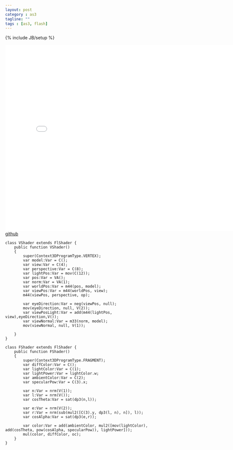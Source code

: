 ```yaml
---
layout: post
category : as3
tagline: ""
tags : [as3, flash]
---
```

{% include JB/setup %}


<div id="altContent" style="width:800px height:1500px">
<iframe src="/assets/native3d/flashshader" width="800" height="600" frameborder="no" border="0" marginwidth="0" marginheight="0" scrolling="no" allowtransparency="yes">
</iframe>
<a href='https://github.com/matrix3d/FlashShader/'>github</a>

    class VShader extends FlShader {
        public function VShader() 
        {
            super(Context3DProgramType.VERTEX);
            var model:Var = C();
            var view:Var = C(4);
            var perspective:Var = C(8);
            var lightPos:Var = mov(C(12));
            var pos:Var = VA();
            var norm:Var = VA(1);
            var worldPos:Var = m44(pos, model);
            var viewPos:Var = m44(worldPos, view);
            m44(viewPos, perspective, op);

            var eyeDirection:Var = neg(viewPos, null);
            mov(eyeDirection, null, V(2));
            var viewPosLight:Var = add(m44(lightPos, view),eyeDirection,V());
            var viewNormal:Var = m33(norm, model);
            mov(viewNormal, null, V(1));

        }
    }

    class FShader extends FlShader {
        public function FShader() 
        {
            super(Context3DProgramType.FRAGMENT);
            var diffColor:Var = C();
            var lightColor:Var = C(1);
            var lightPower:Var = lightColor.w;
            var ambientColor:Var = C(2);
            var specularPow:Var = C(3).x;

            var n:Var = nrm(V(1));
            var l:Var = nrm(V());
            var cosTheta:Var = sat(dp3(n,l));

            var e:Var = nrm(V(2));
            var r:Var = nrm(sub(mul2([C(3).y, dp3(l, n), n]), l));
            var cosAlpha:Var = sat(dp3(e,r));

            var color:Var = add(ambientColor, mul2([mov(lightColor), add(cosTheta, pow(cosAlpha, specularPow)), lightPower]));
            mul(color, diffColor, oc);
        }
    }

</div>